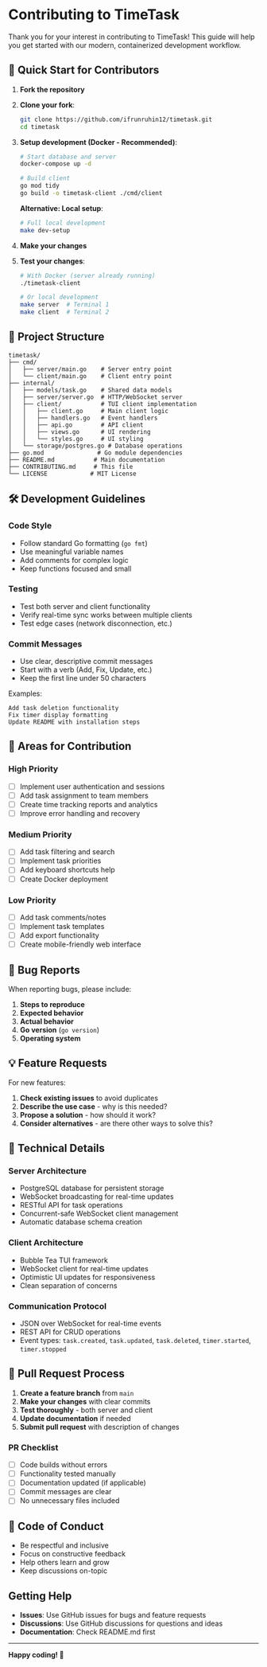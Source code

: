 # Contributing to TimeTask

Thank you for your interest in contributing to TimeTask! This guide will help you get started with our modern, containerized development workflow.

## 🚀 Quick Start for Contributors

1. **Fork the repository**
2. **Clone your fork**:
   ```bash
   git clone https://github.com/ifrunruhin12/timetask.git
   cd timetask
   ```
3. **Setup development (Docker - Recommended)**:
   ```bash
   # Start database and server
   docker-compose up -d
   
   # Build client
   go mod tidy
   go build -o timetask-client ./cmd/client
   ```
   
   **Alternative: Local setup**:
   ```bash
   # Full local development
   make dev-setup
   ```
4. **Make your changes**
5. **Test your changes**:
   ```bash
   # With Docker (server already running)
   ./timetask-client
   
   # Or local development
   make server  # Terminal 1
   make client  # Terminal 2
   ```

## 📁 Project Structure

```
timetask/
├── cmd/
│   ├── server/main.go    # Server entry point
│   └── client/main.go    # Client entry point
├── internal/
│   ├── models/task.go    # Shared data models
│   ├── server/server.go  # HTTP/WebSocket server
│   ├── client/           # TUI client implementation
│   │   ├── client.go     # Main client logic
│   │   ├── handlers.go   # Event handlers
│   │   ├── api.go        # API client
│   │   ├── views.go      # UI rendering
│   │   └── styles.go     # UI styling
│   └── storage/postgres.go # Database operations
├── go.mod               # Go module dependencies
├── README.md           # Main documentation
├── CONTRIBUTING.md     # This file
└── LICENSE            # MIT License
```

## 🛠️ Development Guidelines

### Code Style
- Follow standard Go formatting (`go fmt`)
- Use meaningful variable names
- Add comments for complex logic
- Keep functions focused and small

### Testing
- Test both server and client functionality
- Verify real-time sync works between multiple clients
- Test edge cases (network disconnection, etc.)

### Commit Messages
- Use clear, descriptive commit messages
- Start with a verb (Add, Fix, Update, etc.)
- Keep the first line under 50 characters

Examples:
```
Add task deletion functionality
Fix timer display formatting
Update README with installation steps
```

## 🎯 Areas for Contribution

### High Priority
- [ ] Implement user authentication and sessions
- [ ] Add task assignment to team members
- [ ] Create time tracking reports and analytics
- [ ] Improve error handling and recovery

### Medium Priority
- [ ] Add task filtering and search
- [ ] Implement task priorities
- [ ] Add keyboard shortcuts help
- [ ] Create Docker deployment

### Low Priority
- [ ] Add task comments/notes
- [ ] Implement task templates
- [ ] Add export functionality
- [ ] Create mobile-friendly web interface

## 🐛 Bug Reports

When reporting bugs, please include:

1. **Steps to reproduce**
2. **Expected behavior**
3. **Actual behavior**
4. **Go version** (`go version`)
5. **Operating system**

## 💡 Feature Requests

For new features:

1. **Check existing issues** to avoid duplicates
2. **Describe the use case** - why is this needed?
3. **Propose a solution** - how should it work?
4. **Consider alternatives** - are there other ways to solve this?

## 🔧 Technical Details

### Server Architecture
- PostgreSQL database for persistent storage
- WebSocket broadcasting for real-time updates
- RESTful API for task operations
- Concurrent-safe WebSocket client management
- Automatic database schema creation

### Client Architecture
- Bubble Tea TUI framework
- WebSocket client for real-time updates
- Optimistic UI updates for responsiveness
- Clean separation of concerns

### Communication Protocol
- JSON over WebSocket for real-time events
- REST API for CRUD operations
- Event types: `task.created`, `task.updated`, `task.deleted`, `timer.started`, `timer.stopped`

## 📝 Pull Request Process

1. **Create a feature branch** from `main`
2. **Make your changes** with clear commits
3. **Test thoroughly** - both server and client
4. **Update documentation** if needed
5. **Submit pull request** with description of changes

### PR Checklist
- [ ] Code builds without errors
- [ ] Functionality tested manually
- [ ] Documentation updated (if applicable)
- [ ] Commit messages are clear
- [ ] No unnecessary files included

## 🤝 Code of Conduct

- Be respectful and inclusive
- Focus on constructive feedback
- Help others learn and grow
- Keep discussions on-topic

## Getting Help

- **Issues**: Use GitHub issues for bugs and feature requests
- **Discussions**: Use GitHub discussions for questions and ideas
- **Documentation**: Check README.md first

---

**Happy coding! 🎉**
